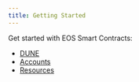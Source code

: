 ```yaml
---
title: Getting Started
---
```


Get started with EOS Smart Contracts:

- [DUNE](./10_dune-guide/index.md)
- [Accounts](./20_Accounts.md)
- [Resources](./30_resources/index.md)
